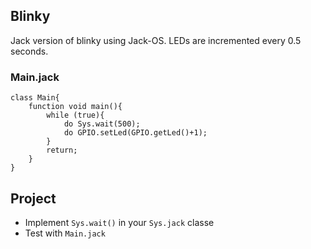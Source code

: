## Blinky
Jack version of blinky using Jack-OS. LEDs are incremented every 0.5 seconds.

### Main.jack
```
class Main{
	function void main(){
		while (true){
			do Sys.wait(500);
			do GPIO.setLed(GPIO.getLed()+1);
		}
		return;
	}
}
```
## Project
* Implement `Sys.wait()` in your `Sys.jack` classe
* Test with `Main.jack`
